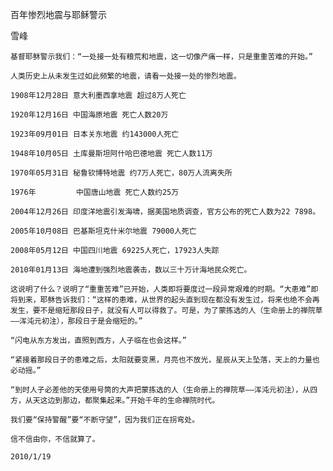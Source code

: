百年惨烈地震与耶稣警示

雪峰


    基督耶稣警示我们：“一处接一处有粮荒和地震，这一切像产痛一样，只是重重苦难的开始。”

    人类历史上从未发生过如此频繁的地震，请看一处接一处的惨烈地震。

    1908年12月28日 意大利墨西拿地震 超过8万人死亡

    1920年12月16日 中国海原地震 死亡人数20万

    1923年09月01日 日本关东地震 约143000人死亡

    1948年10月05日 土库曼斯坦阿什哈巴德地震 死亡人数11万

    1970年05月31日 秘鲁钦博特地震 约7万人死亡，80万人流离失所

    1976年         中国唐山地震 死亡人数约25万

    2004年12月26日 印度洋地震引发海啸，据美国地质调查，官方公布的死亡人数为22 7898。

    2005年10月08日 巴基斯坦克什米尔地震 79000人死亡

    2008年05月12日 中国四川地震 69225人死亡，17923人失踪

    2010年01月13日 海地遭到强烈地震袭击，数以三十万计海地民众死亡。

    这说明了什么？说明了“重重苦难”已开始，人类即将要度过一段异常艰难的时期。“大患难”即将到来，耶稣告诉我们：“这样的患难，从世界的起头直到现在都没有发生过，将来也绝不会再发生，要不是缩短那段日子，就没有人可以得救了。可是，为了蒙拣选的人（生命册上的禅院草——浑沌元初注），那段日子是会缩短的。”

    “闪电从东方发出，直照到西方，人子临在也会这样。”

    “紧接着那段日子的患难之后，太阳就要变黑，月亮也不放光，星辰从天上坠落，天上的力量也必动摇。”

    “到时人子必差他的天使用号筒的大声把蒙拣选的人（生命册上的禅院草——浑沌元初注），从四方，从天这边到那边，都聚集起来。”开始千年的生命禅院时代。

    我们要“保持警醒”要“不断守望”，因为我们正在拐弯处。

    信不信由你，不信就算了。

    2010/1/19



